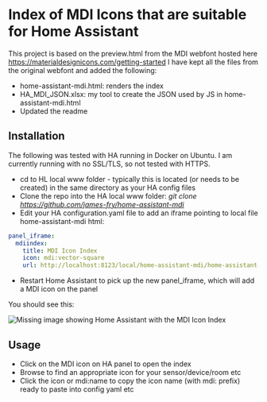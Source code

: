 # Index of MDI Icons that are suitable for Home Assistant

This project is based on the preview.html from the MDI webfont hosted here https://materialdesignicons.com/getting-started
I have kept all the files from the original webfont and added the following:

- home-assistant-mdi.html: renders the index
- HA_MDI_JSON.xlsx: my tool to create the JSON used by JS in home-assistant-mdi.html
- Updated the readme

## Installation
The following was tested with HA running in Docker on Ubuntu.
I am currently running with no SSL/TLS, so not tested with HTTPS.

- cd to HL local www folder - typically this is located (or needs to be created) in the same directory as your HA config files
- Clone the repo into the HA local www folder: *git clone https://github.com/james-fry/home-assistant-mdi*
- Edit your HA configuration.yaml file to add an iframe pointing to local file home-assistant-mdi html:
```yaml
panel_iframe:
  mdiindex:
    title: MDI Icon Index
    icon: mdi:vector-square
    url: http://localhost:8123/local/home-assistant-mdi/home-assistant-mdi.html
```
- Restart Home Assistant to pick up the new panel_iframe, which will add a MDI icon on the panel

You should see this:

![Missing image showing Home Assistant with the MDI Icon Index](https://github.com/james-fry/home-assistant-mdi/images/ha_mdi.png "Home Assistant with the MDI Icon Index")

## Usage

- Click on the MDI icon on HA panel to open the index
- Browse to find an appropriate icon for your sensor/device/room etc
- Click the icon or mdi:name to copy the icon name (with mdi: prefix) ready to paste into config yaml etc

